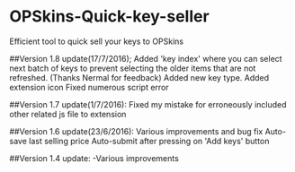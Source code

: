 # OPSkins-Quick-key-seller
Efficient tool to quick sell your keys to OPSkins



##Version 1.8 update(17/7/2016);
Added 'key index' where you can select next batch of keys to prevent selecting the older items that are not refreshed. (Thanks Nermal for feedback)
Added new key type.
Added extension icon
Fixed numerous script error

##Version 1.7 update(1/7/2016):
Fixed my mistake for erroneously included other related js file to extension

##Version 1.6 update(23/6/2016):
Various improvements and bug fix
Auto-save last selling price
Auto-submit after pressing on 'Add keys' button

##Version 1.4 update:
-Various improvements 
